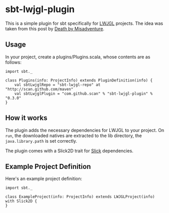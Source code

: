 sbt-lwjgl-plugin
================

This is a simple plugin for sbt specifically for [LWJGL] projects. The idea was taken from this
post by [Death by Misadventure].

Usage
---

In your project, create a plugins/Plugins.scala, whose contents are as follows:

    import sbt._
    
    class Plugins(info: ProjectInfo) extends PluginDefinition(info) {
        val sbtLwjglRepo = "sbt-lwjgl-repo" at "http://scan.github.com/maven"
        val sbtLwjglPlugin = "com.github.scan" % "sbt-lwjgl-plugin" % "0.3.0"
    }

How it works
---

The plugin adds the necessary dependencies for LWJGL to your project. On `run`, the downloaded natives are extracted to the lib directory, the `java.library.path` is set correctly.

The plugin comes with a Slick2D trait for [Slick] dependencies.

Example Project Definition
---

Here's an example project definition:

    import sbt._
  
    class ExampleProject(info: ProjectInfo) extends LWJGLProject(info) with Slick2D {
    }

[Slick]: http://slick.cokeandcode.com/index.php
[Death by Misadventure]: http://blog.misadventuregames.com/post/248744147/scala-and-lwjgl-with-sbt-updated
[LWJGL]: http://lwjgl.org
